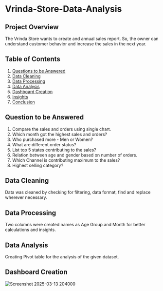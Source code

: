 # Vrinda-Store-Data-Analysis
## Project Overview
The Vrinda Store wants to create and annual sales report. So, the owner can understand customer behavior and increase the sales in the next year.
## Table of Contents
1. [Questions to be Answered](#Questions-to-be-Answered)
2. [Data Cleaning](#Data-Cleaning)
3. [Data Processing](#Data-Processing)
4. [Data Analysis](#Data-Analysis)
5. [Dashboard Creation](#Dasboard-Creation)
6. [Insights](#Insights)
7. [Conclusion](#Conclusion)
## Question to be Answered
1. Compare the sales and orders using single chart.
2. Which month got the highest sales and orders?
3. Who purchased more - Men or Women?
4. What are different order status?
5. List top 5 states contributing to the sales?
6. Relation between age and gender based on number of orders.
7. Which Channel is contributing maximum to the sales?
8. Highest selling category?
## Data Cleaning
Data was cleaned by checking for filtering, data format, find and replace wherever necessary.
## Data Processing 
Two columns were created names as Age Group and Month for better calculations and insights.
## Data Analysis
Creating Pivot table for the analysis of the given dataset.
## Dashboard Creation
![Screenshot 2025-03-13 204000](https://github.com/user-attachments/assets/c8c893bc-fcad-4d31-87de-175523ad30ba)

